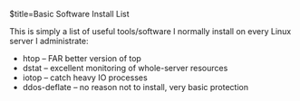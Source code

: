 $title=Basic Software Install List

This is simply a list of useful tools/software I normally install on every Linux server I administrate:

+ htop – FAR better version of top
+ dstat – excellent monitoring of whole-server resources
+ iotop – catch heavy IO processes
+ ddos-deflate – no reason not to install, very basic protection